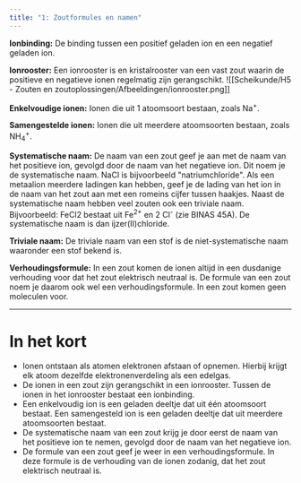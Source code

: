 ```yaml
---
title: "1: Zoutformules en namen"
---
```

**Ionbinding:** De binding tussen een positief geladen ion en een negatief geladen ion.

**Ionrooster:** Een ionrooster is en kristalrooster van een vast zout waarin de positieve en negatieve ionen regelmatig zijn gerangschikt.
![[Scheikunde/H5 - Zouten en zoutoplossingen/Afbeeldingen/ionrooster.png]]

**Enkelvoudige ionen:** Ionen die uit 1 atoomsoort bestaan, zoals Na<sup>+</sup>.

**Samengestelde ionen:** Ionen die uit meerdere atoomsoorten bestaan, zoals NH<sub>4</sub><sup>+</sup>.

**Systematische naam:** De naam van een zout geef je aan met de naam van het positieve ion, gevolgd door de naam van het negatieve ion. Dit noem je de systematische naam. NaCl is bijvoorbeeld "natriumchloride".
Als een metaalion meerdere ladingen kan hebben, geef je de lading van het ion in de naam van het zout aan met een romeins cijfer tussen haakjes. Naast de systematische naam hebben veel zouten ook een triviale naam. Bijvoorbeeld: FeCl2 bestaat uit Fe<sup>2+</sup> en 2 Cl<sup>-</sup> (zie BINAS 45A). De systematische naam is dan ijzer(II)chloride.

**Triviale naam:** De triviale naam van een stof is de niet-systematische naam waaronder een stof bekend is.

**Verhoudingsformule:** In een zout komen de ionen altijd in een dusdanige verhouding voor dat het zout elektrisch neutraal is. De formule van een zout noem je daarom ook wel een verhoudingsformule. In een zout komen geen moleculen voor.

---
# In het kort
- Ionen ontstaan als atomen elektronen afstaan of opnemen. Hierbij krijgt elk atoom dezelfde elektronenverdeling als een edelgas.
- De ionen in een zout zijn gerangschikt in een ionrooster. Tussen de ionen in het ionrooster bestaat een ionbinding.
- Een enkelvoudig ion is een geladen deeltje dat uit één atoomsoort bestaat. Een samengesteld ion is een geladen deeltje dat uit meerdere atoomsoorten bestaat.
- De systematische naam van een zout krijg je door eerst de naam van het positieve ion te nemen, gevolgd door de naam van het negatieve ion.
- De formule van een zout geef je weer in een verhoudingsformule. In deze formule is de verhouding van de ionen zodanig, dat het zout elektrisch neutraal is.